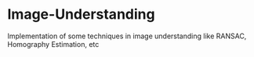 # Image-Understanding
Implementation of some techniques in image understanding like RANSAC, Homography Estimation, etc
